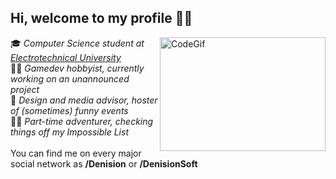## Hi, welcome to my profile 🙋‍♂️
<a><img src="https://media.giphy.com/media/yZJe5xhaKwXQ3ZJflj/giphy.gif" alt="CodeGif" align="right" width="265" height="182"></a>

🎓 *Computer Science student at [Electrotechnical University](https://etu.ru/en)*</br>
🐱‍💻 *Gamedev hobbyist, currently working on an unannounced project* </br>
🎉 *Design and media advisor, hoster of (sometimes) funny events* </br>
🚴‍♂️ *Part-time adventurer, checking things off my Impossible List* </br>
 </br>
You can find me on every major social network as **/Denision** or **/DenisionSoft** </br>
